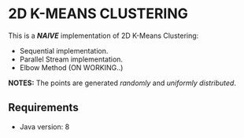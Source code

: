 # 2D K-MEANS CLUSTERING
This is a _**NAIVE**_ implementation of 2D K-Means Clustering:
- Sequential implementation.
- Parallel Stream implementation.
- Elbow Method (ON WORKING..)

**NOTES:**
The points are generated _randomly_ and _uniformly distributed_.

## Requirements
- Java version: 8
